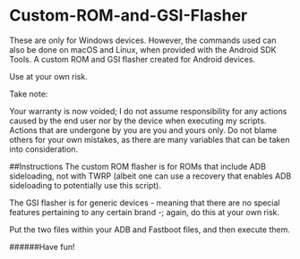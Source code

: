# Custom-ROM-and-GSI-Flasher

These are only for Windows devices. However, the commands used can also be done on macOS and Linux, when provided with the Android SDK Tools.
A custom ROM and GSI flasher created for Android devices.

Use at your own risk. 

Take note:

Your warranty is now voided; I do not assume responsibility for any actions caused by the end user nor by the device when executing my scripts. Actions that are undergone by you are you and yours only. Do not blame others for your own mistakes, as there are many variables that can be taken into consideration.

##Instructions
The custom ROM flasher is for ROMs that include ADB sideloading, not with TWRP (albeit one can use a recovery that enables ADB sideloading to potentially use this script). 

The GSI flasher is for generic devices - meaning that there are no special features pertaining to any certain brand -; again, do this at your own risk.

Put the two files within your ADB and Fastboot files, and then execute them.

######Have fun!
